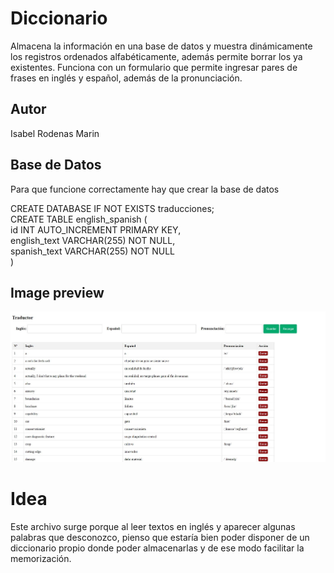 # Diccionario
Almacena la información en una base de datos y muestra dinámicamente los registros ordenados alfabéticamente, además permite borrar los ya existentes.
Funciona con un formulario que permite ingresar pares de frases en inglés y español, además de la pronunciación.  

## Autor
Isabel Rodenas Marin

## Base de Datos
Para que funcione correctamente hay que crear la base de datos
  
CREATE DATABASE IF NOT EXISTS traducciones;  
CREATE TABLE english_spanish (  
    id INT AUTO_INCREMENT PRIMARY KEY,  
    english_text VARCHAR(255) NOT NULL,  
    spanish_text VARCHAR(255) NOT NULL  
)

## Image preview
![Preview](https://raw.githubusercontent.com/isromar/php/main/diccionario/preview.JPG)

# Idea
Este archivo surge porque al leer textos en inglés y aparecer algunas palabras que desconozco, pienso que estaría bien poder disponer de un diccionario propio donde poder almacenarlas y de ese modo facilitar la memorización.  
